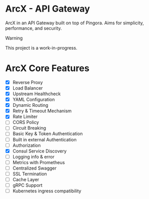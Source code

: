 # ArcX - API Gateway

ArcX in an API Gateway built on top of Pingora. Aims for simplicity, performance, and security.

> [!WARNING]
> This project is a work-in-progress.

# ArcX Core Features

- [x] Reverse Proxy
- [x] Load Balancer
- [x] Upstream Healthcheck
- [x] YAML Configuration
- [x] Dynamic Routing
- [x] Retry & Timeout Mechanism
- [x] Rate Limiter
- [ ] CORS Policy
- [ ] Circuit Breaking
- [ ] Basic Key & Token Authentication
- [ ] Built in external Authentication
- [ ] Authorization
- [x] Consul Service Discovery
- [ ] Logging info & error
- [ ] Metrics with Prometheus
- [ ] Centralized Swagger
- [ ] SSL Termination
- [ ] Cache Layer
- [ ] gRPC Support
- [ ] Kubernetes ingress compatibility